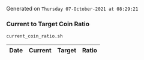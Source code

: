 Generated on `Thursday 07-October-2021 at 08:29:21`

### Current to Target Coin Ratio
`current_coin_ratio.sh`

Date|Current|Target|Ratio
---|---|---|---
